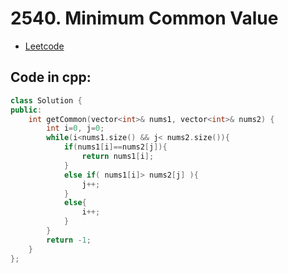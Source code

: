 # 2540. Minimum Common Value
- [Leetcode](https://leetcode.com/problems/minimum-common-value/description/)
## Code in cpp:
```cpp
class Solution {
public:
    int getCommon(vector<int>& nums1, vector<int>& nums2) {
        int i=0, j=0;
        while(i<nums1.size() && j< nums2.size()){
            if(nums1[i]==nums2[j]){
                return nums1[i];
            }
            else if( nums1[i]> nums2[j] ){
                j++;
            }
            else{
                i++;
            }
        }
        return -1;
    }
};
```
